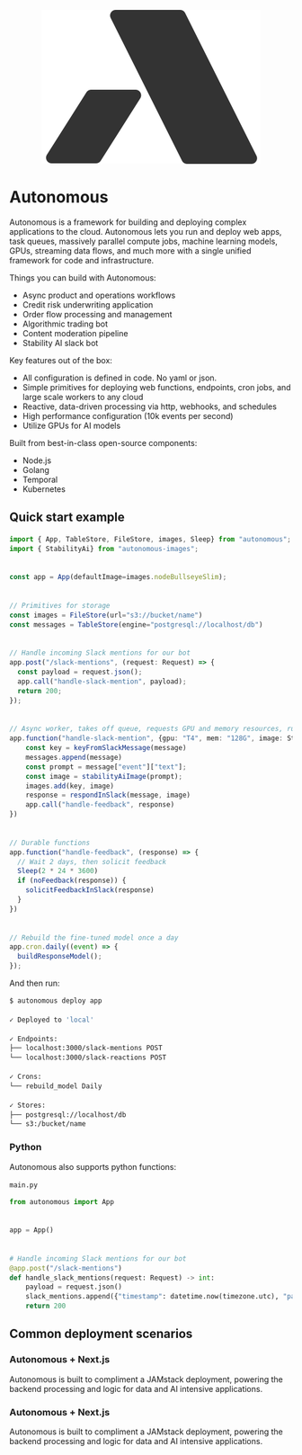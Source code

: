 <p align="center">
<img src="static/autonomous.svg"/>
</p>

# Autonomous

Autonomous is a framework for building and deploying complex applications to the cloud.
Autonomous lets you run and deploy web apps, task queues, massively parallel compute jobs,
machine learning models, GPUs, streaming data flows, and much more with a single unified framework for code and infrastructure.

Things you can build with Autonomous:

- Async product and operations workflows
- Credit risk underwriting application
- Order flow processing and management
- Algorithmic trading bot
- Content moderation pipeline
- Stability AI slack bot

Key features out of the box:

- All configuration is defined in code. No yaml or json.
- Simple primitives for deploying web functions, endpoints, cron jobs, and large scale workers to any cloud
- Reactive, data-driven processing via http, webhooks, and schedules
- High performance configuration (10k events per second)
- Utilize GPUs for AI models

Built from best-in-class open-source components:

- Node.js
- Golang
- Temporal
- Kubernetes

## Quick start example

```typescript
import { App, TableStore, FileStore, images, Sleep} from "autonomous";
import { StabilityAi} from "autonomous-images";


const app = App(defaultImage=images.nodeBullseyeSlim);


// Primitives for storage
const images = FileStore(url="s3://bucket/name")
const messages = TableStore(engine="postgresql://localhost/db")


// Handle incoming Slack mentions for our bot
app.post("/slack-mentions", (request: Request) => {
  const payload = request.json();
  app.call("handle-slack-mention", payload);
  return 200;
});


// Async worker, takes off queue, requests GPU and memory resources, runs Stable Diffusion
app.function("handle-slack-mention", {gpu: "T4", mem: "128G", image: StabilityAi.stableDiffusion}, (message) => {
    const key = keyFromSlackMessage(message)
    messages.append(message)
    const prompt = message["event"]["text"];
    const image = stabilityAiImage(prompt);
    images.add(key, image)
    response = respondInSlack(message, image)
    app.call("handle-feedback", response)
})


// Durable functions
app.function("handle-feedback", (response) => {
  // Wait 2 days, then solicit feedback
  Sleep(2 * 24 * 3600)
  if (noFeedback(response)) {
    solicitFeedbackInSlack(response)
  }
})


// Rebuild the fine-tuned model once a day
app.cron.daily((event) => {
  buildResponseModel();
});
```

And then run:

```sh
$ autonomous deploy app

✓ Deployed to 'local'

✓ Endpoints:
├── localhost:3000/slack-mentions POST
└── localhost:3000/slack-reactions POST
 
✓ Crons:
└── rebuild_model Daily
 
✓ Stores:
├── postgresql://localhost/db
└── s3:/bucket/name
```

### Python

Autonomous also supports python functions:

`main.py`

```python
from autonomous import App


app = App()


# Handle incoming Slack mentions for our bot
@app.post("/slack-mentions")
def handle_slack_mentions(request: Request) -> int:
    payload = request.json()
    slack_mentions.append({"timestamp": datetime.now(timezone.utc), "payload": payload})
    return 200
```


## Common deployment scenarios

### Autonomous + Next.js

Autonomous is built to compliment a JAMstack deployment, powering the backend processing and logic for data
and AI intensive applications.

### Autonomous + Next.js

Autonomous is built to compliment a JAMstack deployment, powering the backend processing and logic for data
and AI intensive applications.


